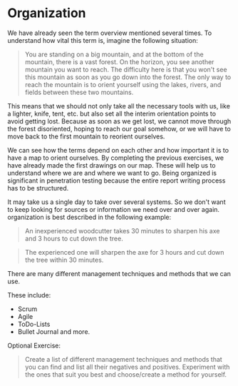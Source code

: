 # Organization

We have already seen the term overview mentioned several times. To understand how vital this term is, imagine the following situation:

> You are standing on a big mountain, and at the bottom of the mountain, there is a vast forest. On the horizon, you see another mountain you want to reach. The difficulty here is that you won't see this mountain as soon as you go down into the forest. The only way to reach the mountain is to orient yourself using the lakes, rivers, and fields between these two mountains.

This means that we should not only take all the necessary tools with us, like a lighter, knife, tent, etc. but also set all the interim orientation points to avoid getting lost. Because as soon as we get lost, we cannot move through the forest disoriented, hoping to reach our goal somehow, or we will have to move back to the first mountain to reorient ourselves.

We can see how the terms depend on each other and how important it is to have a map to orient ourselves. By completing the previous exercises, we have already made the first drawings on our map. These will help us to understand where we are and where we want to go. Being organized is significant in penetration testing because the entire report writing process has to be structured.

It may take us a single day to take over several systems. So we don't want to keep looking for sources or information we need over and over again. organization is best described in the following example:

> An inexperienced woodcutter takes 30 minutes to sharpen his axe and 3 hours to cut down the tree.

> The experienced one will sharpen the axe for 3 hours and cut down the tree within 30 minutes.

There are many different management techniques and methods that we can use.

These include:

* Scrum
* Agile
* ToDo-Lists
* Bullet Journal and more.

Optional Exercise:

>	Create a list of different management techniques and methods that you can find and list all their negatives and positives. Experiment with the ones that suit you best and choose/create a method for yourself.

